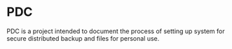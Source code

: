 PDC
====

PDC is a project intended to document the process of setting up system for secure distributed backup and files for personal use.
